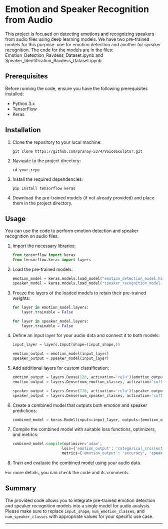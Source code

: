 # Emotion and Speaker Recognition from Audio

This project is focused on detecting emotions and recognizing speakers from audio files using deep learning models. We have two pre-trained models for this purpose: one for emotion detection and another for speaker recognition.
The code for the models are in the files: Emotion_Detection_Ravdess_Dataset.ipynb and Speaker_Identification_Ravdess_Dataset.ipynb

## Prerequisites

Before running the code, ensure you have the following prerequisites installed:

- Python 3.x
- TensorFlow
- Keras

## Installation

1. Clone the repository to your local machine:
   ```shell
   git clone https://github.com/pranay-5374/VoiceSculptor.git
   ```

2. Navigate to the project directory:
   ```shell
   cd your-repo
   ```

3. Install the required dependencies:
   ```shell
   pip install tensorflow keras
   ```

4. Download the pre-trained models (if not already provided) and place them in the project directory.

## Usage

You can use the code to perform emotion detection and speaker recognition on audio files.

1. Import the necessary libraries:

   ```python
   from tensorflow import keras
   from tensorflow.keras import layers
   ```

2. Load the pre-trained models:

   ```python
   emotion_model = keras.models.load_model("emotion_detection_model.h5")
   speaker_model = keras.models.load_model("speaker_recognition_model.h5")
   ```

3. Freeze the layers of the loaded models to retain their pre-trained weights:

   ```python
   for layer in emotion_model.layers:
       layer.trainable = False

   for layer in speaker_model.layers:
       layer.trainable = False
   ```

4. Define an input layer for your audio data and connect it to both models:

   ```python
   input_layer = layers.Input(shape=(input_shape,))
   
   emotion_output = emotion_model(input_layer)
   speaker_output = speaker_model(input_layer)
   ```

5. Add additional layers for custom classification:

   ```python
   emotion_output = layers.Dense(128, activation='relu')(emotion_output)
   emotion_output = layers.Dense(num_emotion_classes, activation='softmax', name='emotion_output')(emotion_output)
   
   speaker_output = layers.Dense(128, activation='relu')(speaker_output)
   speaker_output = layers.Dense(num_speaker_classes, activation='softmax', name='speaker_output')(speaker_output)
   ```

6. Create a combined model that outputs both emotion and speaker predictions:

   ```python
   combined_model = keras.Model(inputs=input_layer, outputs=[emotion_output, speaker_output])
   ```

7. Compile the combined model with suitable loss functions, optimizers, and metrics:

   ```python
   combined_model.compile(optimizer='adam',
                         loss={'emotion_output': 'categorical_crossentropy', 'speaker_output': 'categorical_crossentropy'},
                         metrics={'emotion_output': 'accuracy', 'speaker_output': 'accuracy'})
   ```

8. Train and evaluate the combined model using your audio data.

For more details, you can check the code and its comments.

## Summary

The provided code allows you to integrate pre-trained emotion detection and speaker recognition models into a single model for audio analysis. Please make sure to replace `input_shape`, `num_emotion_classes`, and `num_speaker_classes` with appropriate values for your specific use case.

---
